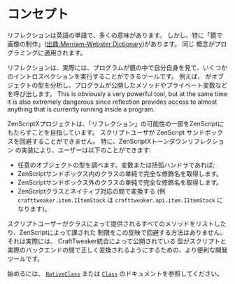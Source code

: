 # コンセプト

リフレクションは英語の単語で、多くの意味があります。 しかし、特に「鏡で 画像の制作」([出典:Merriam-Webster Dictionary](https://www.merriam-webster.com/dictionary/reflection))があります。 同じ 概念がプログラミングに適用されます。

リフレクションは、実際には、プログラムが鏡の中で自分自身を見て、いくつかのイントロスペクションを実行することができるツールです。 例えば、 がオブジェクトの型を分析し、プログラムが公開したメソッドやプライベート変数などを呼び出します。 This is obviously a very powerful tool, but at the same time it is also extremely dangerous since reflection provides access to almost anything that is currently running inside a program.

ZenScriptXプロジェクトは、「リフレクション」の可能性の一部をZenScriptにもたらすことを目指しています。 スクリプトユーザが ZenScript サンドボックスを回避することができません。 特に、ZenScriptXトーンダウンリフレクション の実装により、ユーザーは以下のことができます:

- 任意のオブジェクトの型を調べます。変数または括弧ハンドラであれば;
- ZenScriptサンドボックス内のクラスの単純で完全な修飾名を取得します。
- ZenScriptサンドボックス外のクラスの単純で完全な修飾名を取得します。
- ZenScriptクラスとネイティブ対応の間で変換する (例 `crafttweaker.item.IItemStack` は `crafttweaker.api.item.IItemStack` になります)。

スクリプトユーザーがクラスによって提供されるすべてのメソッドをリストしたり、ZenScriptによって課された 制限をこの反映で回避する方法はありません。 それは実際には、 CraftTweaker統合によって公開されている 型がスクリプトと実際のバックエンドの間で正しく変換されるようにするための、より便利な開発ツールです。

始めるには、 [`NativeClass`](/Mods/Boson/Reflection/NativeClass/) または [`Class`](/Mods/Boson/Reflection/Class/) のドキュメントを参照してください。
